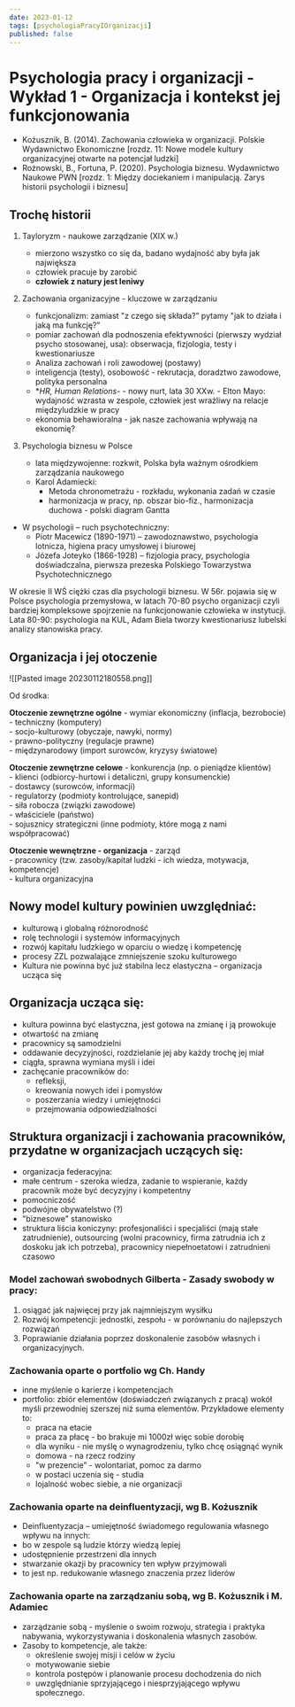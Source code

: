 ```yaml
---
date: 2023-01-12
tags: [psychologiaPracyIOrganizacji]
published: false
---
```

# Psychologia pracy i organizacji - Wykład 1 - Organizacja i kontekst jej funkcjonowania

- Kożusznik, B. (2014). Zachowania człowieka w organizacji. Polskie Wydawnictwo Ekonomiczne [rozdz. 11: Nowe modele kultury organizacyjnej otwarte na potencjał ludzki] 
- Rożnowski, B., Fortuna, P. (2020). Psychologia biznesu. Wydawnictwo Naukowe PWN [rozdz. 1: Między dociekaniem i manipulacją. Zarys historii psychologii i biznesu]

## Trochę historii 
1.  Tayloryzm - naukowe zarządzanie (XIX w.)  
    - mierzono wszystko co się da, badano wydajność aby była jak największa  
    - człowiek pracuje by zarobić  
    - **człowiek z natury jest leniwy**

2.  Zachowania organizacyjne - kluczowe w zarządzaniu  
    - funkcjonalizm: zamiast "z czego się składa?” pytamy "jak to działa i jaką ma funkcję?”  
    - pomiar zachowań dla podnoszenia efektywności (pierwszy wydział psycho stosowanej, usa): obserwacja, fizjologia, testy i kwestionariusze  
    - Analiza zachowań i roli zawodowej (postawy)  
    - inteligencja (testy), osobowość - rekrutacja, doradztwo zawodowe, polityka personalna  
    - **HR, Human Relations*- - nowy nurt, lata 30 XXw. - Elton Mayo: wydajność wzrasta w zespole, człowiek jest wrażliwy na relacje międzyludzkie w pracy  
    - ekonomia behawioralna - jak nasze zachowania wpływają na ekonomię?  

3.  Psychologia biznesu w Polsce
	- lata międzywojenne: rozkwit, Polska była ważnym ośrodkiem zarządzania naukowego  
	- Karol Adamiecki: 
		- Metoda chronometrażu - rozkładu, wykonania zadań w czasie  
		- harmonizacja w pracy, np. obszar bio-fiz., harmonizacja duchowa - polski diagram Gantta

- W psychologii – ruch psychotechniczny:
	- Piotr Macewicz (1890-1971) – zawodoznawstwo, psychologia lotnicza, higiena pracy umysłowej i biurowej
	- Józefa Joteyko (1866-1928) – fizjologia pracy, psychologia doświadczalna, pierwsza prezeska Polskiego Towarzystwa Psychotechnicznego

W okresie II WŚ ciężki czas dla psychologii biznesu. W 56r. pojawia się w Polsce psychologia przemysłowa, w latach 70-80 psycho organizacji czyli bardziej kompleksowe spojrzenie na funkcjonowanie człowieka w instytucji. Lata 80-90: psychologia na KUL, Adam Biela tworzy kwestionariusz lubelski analizy stanowiska pracy.  
  
##  Organizacja i jej otoczenie  

![[Pasted image 20230112180558.png]]

Od środka:  

**Otoczenie zewnętrzne ogólne**
    - wymiar ekonomiczny (inflacja, bezrobocie)  
    - techniczny (komputery)  
    - socjo-kulturowy (obyczaje, nawyki, normy)  
    - prawno-polityczny (regulacje prawne)  
    - międzynarodowy (import surowców, kryzysy światowe)

**Otoczenie zewnętrzne celowe** 
    - konkurencja (np. o pieniądze klientów)  
    - klienci (odbiorcy-hurtowi i detaliczni, grupy konsumenckie)  
    - dostawcy (surowców, informacji)  
    - regulatorzy (podmioty kontrolujące, sanepid)  
    - siła robocza (związki zawodowe)  
    - właściciele (państwo)  
    - sojusznicy strategiczni (inne podmioty, które mogą z nami współpracować)  

**Otoczenie wewnętrzne - organizacja**
    - zarząd  
    - pracownicy (tzw. zasoby/kapitał ludzki - ich wiedza, motywacja, kompetencje)  
    - kultura organizacyjna  

##  Nowy model kultury powinien uwzględniać:  

- kulturową i globalną różnorodność
- rolę technologii i systemów informacyjnych
- rozwój kapitału ludzkiego w oparciu o wiedzę i kompetencję
- procesy ZZL pozwalające zmniejszenie szoku kulturowego
- Kultura nie powinna być już stabilna lecz elastyczna – organizacja ucząca się

## Organizacja ucząca się:  
- kultura powinna być elastyczna, jest gotowa na zmianę i ją prowokuje  
- otwartość na zmianę  
- pracownicy są samodzielni  
- oddawanie decyzyjności, rozdzielanie jej aby każdy trochę jej miał  
- ciągła, sprawna wymiana myśli i idei  
- zachęcanie pracowników do:  
	- refleksji,  
	- kreowania nowych idei i pomysłów  
	- poszerzania wiedzy i umiejętności  
	- przejmowania odpowiedzialności  

## Struktura organizacji i zachowania pracowników, przydatne w organizacjach uczących się:  
- organizacja federacyjna:  
- małe centrum - szeroka wiedza, zadanie to wspieranie, każdy pracownik może być decyzyjny i kompetentny  
- pomocniczość  
- podwójne obywatelstwo (?)  
- "biznesowe" stanowisko  
- struktura liścia koniczyny: profesjonaliści i specjaliści (mają stałe zatrudnienie), outsourcing (wolni pracownicy, firma zatrudnia ich z doskoku jak ich potrzeba), pracownicy niepełnoetatowi i zatrudnieni czasowo  

### Model zachowań swobodnych Gilberta - **Zasady swobody** w pracy:  

1. osiągać jak najwięcej przy jak najmniejszym wysiłku  
2. Rozwój kompetencji: jednostki, zespołu - w porównaniu do najlepszych rozwiązań  
3. Poprawianie działania poprzez doskonalenie zasobów własnych i organizacyjnych. 
  
### Zachowania oparte o portfolio wg Ch. Handy  
- inne myślenie o karierze i kompetencjach  
- portfolio: zbiór elementów (doświadczeń związanych z pracą) wokół myśli przewodniej szerszej niż suma elementów. Przykładowe elementy to:  
	- praca na etacie  
	- praca za płacę - bo brakuje mi 1000zł więc sobie dorobię
	- dla wyniku - nie myślę o wynagrodzeniu, tylko chcę osiągnąć wynik  
	- domowa - na rzecz rodziny  
	- "w prezencie” - wolontariat, pomoc za darmo  
	- w postaci uczenia się - studia  
	- lojalność wobec siebie, a nie organizacji  
  
### Zachowania oparte na deinfluentyzacji, wg B. Kożusznik  

- Deinfluentyzacja – umiejętność świadomego regulowania własnego wpływu na innych:  
- bo w zespole są ludzie którzy wiedzą lepiej  
- udostępnienie przestrzeni dla innych  
- stwarzanie okazji by pracownicy ten wpływ przyjmowali  
- to jest np. redukowanie własnego znaczenia przez liderów  
  
  
### Zachowania oparte na zarządzaniu sobą, wg B. Kożusznik i M. Adamiec  

- zarządzanie sobą - myślenie o swoim rozwoju, strategia i praktyka nabywania, wykorzystywania i doskonalenia własnych zasobów.  
- Zasoby to kompetencje, ale także:  
	- określenie swojej misji i celów w życiu  
	- motywowanie siebie  
	- kontrola postępów i planowanie procesu dochodzenia do nich
	- uwzględnianie sprzyjającego i niesprzyjającego wpływu społecznego.  